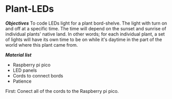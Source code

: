 # Plant-LEDs


___Objectives___
	To code LEDs light for a plant bord-shelve. 
	The light with turn on and off at a specific time. The time will depend on the sunset and sunrise of individual plants' native land.
	In other words; for each individual plant, a set of lights will have its own time to be on while it's daytime in the part of the world where this plant came from.
	

___Material list___

 - Raspberry pi pico
 - LED panels
 - Cords to connect bords
 - Patience



First:
	Conect all of the cords to the Raspberry pi pico.
		
